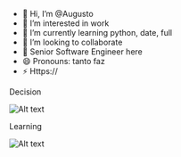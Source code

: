 - 👋 Hi, I’m @Augusto
- 👀 I’m interested in work
- 🌱 I’m currently learning python, date, full
- 💞️ I’m looking to collaborate
- 🌱 Senior Software Engineer here
- 😄 Pronouns: tanto faz
- ⚡ Https:// 

Decision

![Alt text](https://res.cloudinary.com/dsiexpoig/image/upload/v1718036896/arvore_escura_g0gqzx.jpg)

Learning

![Alt text](https://res.cloudinary.com/dsiexpoig/image/upload/v1718039134/githome_dpvtzt.jpg)

